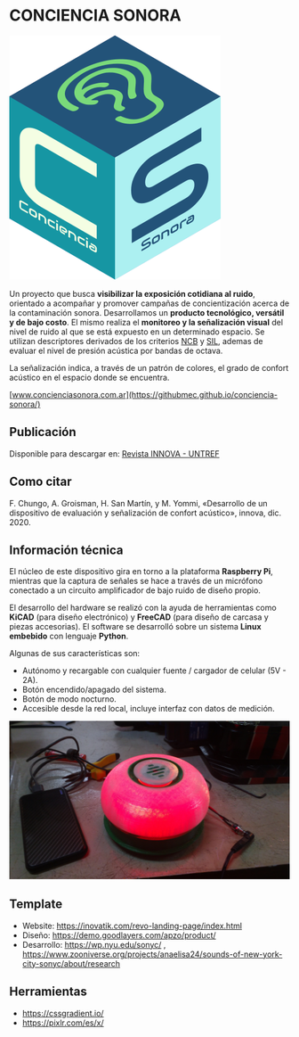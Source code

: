 # CONCIENCIA SONORA

![](img/logo.png)


Un proyecto que busca **visibilizar la exposición cotidiana al ruido**, orientado a acompañar y promover campañas de concientización acerca de la contaminación sonora. Desarrollamos un **producto tecnológico, versátil y de bajo costo**. El mismo realiza el **monitoreo y la señalización visual** del nivel de ruido al que se está expuesto en un determinado espacio. Se utilizan descriptores derivados de los criterios [NCB](https://asa.scitation.org/doi/10.1121/1.398243) y [SIL](https://asa.scitation.org/doi/10.1121/1.381757), ademas de evaluar el nivel de presión acústica por bandas de octava.

La señalización indica, a través de un patrón de colores, el grado de confort acústico en el espacio donde se encuentra.

[www.concienciasonora.com.ar](https://githubmec.github.io/conciencia-sonora/)

## Publicación 
Disponible para descargar en:
[Revista INNOVA - UNTREF](http://revistas.untref.edu.ar/index.php/innova/article/view/882)

## Como citar
F. Chungo, A. Groisman, H. San Martín, y M. Yommi, «Desarrollo de un dispositivo de evaluación y señalización de confort acústico», innova, dic. 2020.

## Información técnica
El núcleo de este dispositivo gira en torno a la plataforma **Raspberry Pi**, mientras que la captura de señales se hace a través de un micrófono conectado a un circuito amplificador de bajo ruido de diseño propio.

El desarrollo del hardware se realizó con la ayuda de herramientas como **KiCAD** (para diseño electrónico) y **FreeCAD** (para diseño de carcasa y piezas accesorias). El software se desarrolló sobre un sistema **Linux embebido** con lenguaje **Python**.

Algunas de sus características son:

* Autónomo y recargable con cualquier fuente / cargador de celular (5V - 2A).
* Botón encendido/apagado del sistema.
* Botón de modo nocturno.
* Accesible desde la red local, incluye interfaz con datos de medición.

![](img/prototipo1.jpg)


## Template 

* Website: https://inovatik.com/revo-landing-page/index.html
* Diseño: https://demo.goodlayers.com/apzo/product/
* Desarrollo: https://wp.nyu.edu/sonyc/ , https://www.zooniverse.org/projects/anaelisa24/sounds-of-new-york-city-sonyc/about/research

## Herramientas
* https://cssgradient.io/
* https://pixlr.com/es/x/
